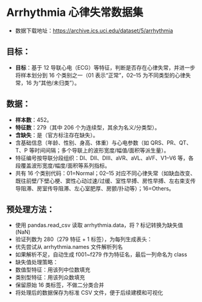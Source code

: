 # Arrhythmia 心律失常数据集
- 数据下载地址：https://archive.ics.uci.edu/dataset/5/arrhythmia
## 目标：
- **目标**：基于 12 导联心电（ECG）等特征，判断是否存在心律失常，并进一步将样本划分到 16 个类别之一（01 表示“正常”，02–15 为不同类型的心律失常，16 为“其他/未归类”）。
## 数据：
- **样本数**：452。
- **特征数**：279（其中 206 个为连续型，其余为名义/分类型）。
- **含缺失**：是（官方标注存在缺失）。
- 含基础信息（年龄、性别、身高、体重）与心电参数（如 QRS、PR、QT、T、P 等时间间隔；多个导联上的波形宽度/幅值/面积等派生量）。
- 特征编号按导联分段组织：DI、DII、DIII、aVR、aVL、aVF、V1–V6 等，各段覆盖波形宽度/幅度/面积等系列指标。
- 共有 16 个类别代码：01=Normal；02–15 对应不同心律失常（如缺血改变、既往前壁/下壁心梗、窦性心动过速/过缓、室性早搏、房性早搏、左右束支传导阻滞、房室传导阻滞、左心室肥厚、房颤/扑动等）；16=Others。
## 预处理方法：
- 使用 pandas.read_csv 读取 arrhythmia.data，将 ? 标记转换为缺失值 (NaN)
- 验证列数为 280（279 特征 + 1 标签），为每列生成表头：
- 优先尝试从 arrhythmia.names 文件解析列名
- 如果解析不足，自动生成 f001~f279 作为特征名，最后一列命名为 class
- 缺失值处理策略：
- 数值型特征：用该列中位数填充
- 类别型特征：用该列众数填充
- 保留原始 16 类标签，不做二分类合并
- 将处理后的数据保存为标准 CSV 文件，便于后续建模和可视化